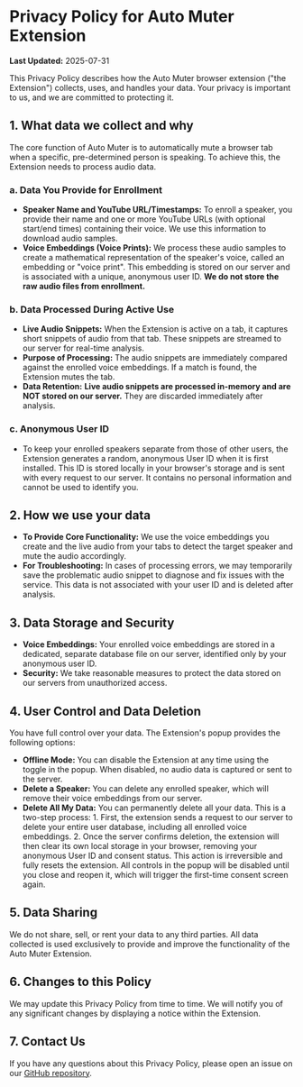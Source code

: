# Privacy Policy for Auto Muter Extension

**Last Updated:** 2025-07-31

This Privacy Policy describes how the Auto Muter browser extension ("the Extension") collects, uses, and handles your data. Your privacy is important to us, and we are committed to protecting it.

## 1. What data we collect and why

The core function of Auto Muter is to automatically mute a browser tab when a specific, pre-determined person is speaking. To achieve this, the Extension needs to process audio data.

### a. Data You Provide for Enrollment

*   **Speaker Name and YouTube URL/Timestamps:** To enroll a speaker, you provide their name and one or more YouTube URLs (with optional start/end times) containing their voice. We use this information to download audio samples.
*   **Voice Embeddings (Voice Prints):** We process these audio samples to create a mathematical representation of the speaker's voice, called an embedding or "voice print". This embedding is stored on our server and is associated with a unique, anonymous user ID. **We do not store the raw audio files from enrollment.**

### b. Data Processed During Active Use

*   **Live Audio Snippets:** When the Extension is active on a tab, it captures short snippets of audio from that tab. These snippets are streamed to our server for real-time analysis.
*   **Purpose of Processing:** The audio snippets are immediately compared against the enrolled voice embeddings. If a match is found, the Extension mutes the tab.
*   **Data Retention:** **Live audio snippets are processed in-memory and are NOT stored on our server.** They are discarded immediately after analysis.

### c. Anonymous User ID

*   To keep your enrolled speakers separate from those of other users, the Extension generates a random, anonymous User ID when it is first installed. This ID is stored locally in your browser's storage and is sent with every request to our server. It contains no personal information and cannot be used to identify you.

## 2. How we use your data

*   **To Provide Core Functionality:** We use the voice embeddings you create and the live audio from your tabs to detect the target speaker and mute the audio accordingly.
*   **For Troubleshooting:** In cases of processing errors, we may temporarily save the problematic audio snippet to diagnose and fix issues with the service. This data is not associated with your user ID and is deleted after analysis.

## 3. Data Storage and Security

*   **Voice Embeddings:** Your enrolled voice embeddings are stored in a dedicated, separate database file on our server, identified only by your anonymous user ID.
*   **Security:** We take reasonable measures to protect the data stored on our servers from unauthorized access.

## 4. User Control and Data Deletion

You have full control over your data. The Extension's popup provides the following options:

*   **Offline Mode:** You can disable the Extension at any time using the toggle in the popup. When disabled, no audio data is captured or sent to the server.
*   **Delete a Speaker:** You can delete any enrolled speaker, which will remove their voice embeddings from our server.
*   **Delete All My Data:** You can permanently delete all your data. This is a two-step process:
        1.  First, the extension sends a request to our server to delete your entire user database, including all enrolled voice embeddings.
        2.  Once the server confirms deletion, the extension will then clear its own local storage in your browser, removing your anonymous User ID and consent status.
    This action is irreversible and fully resets the extension. All controls in the popup will be disabled until you close and reopen it, which will trigger the first-time consent screen again.

## 5. Data Sharing

We do not share, sell, or rent your data to any third parties. All data collected is used exclusively to provide and improve the functionality of the Auto Muter Extension.

## 6. Changes to this Policy

We may update this Privacy Policy from time to time. We will notify you of any significant changes by displaying a notice within the Extension.

## 7. Contact Us

If you have any questions about this Privacy Policy, please open an issue on our [GitHub repository](https://github.com/ikon/auto-muter).
